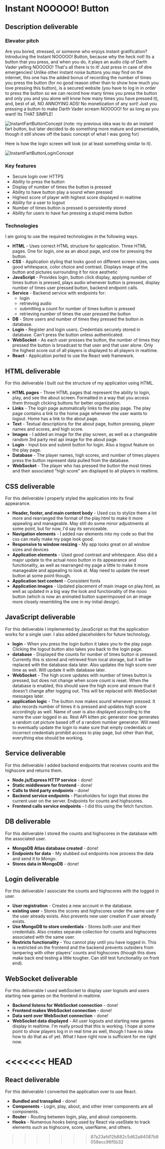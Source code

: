 # Instant NOOOOO! Button

## Description deliverable

### Elevator pitch

Are you bored, stressed, or someone who enjoys instant gratification? Introducing the Instant NOOOOO! Button, because why the heck not! Its a button that you press, and when you do, it plays an audio clip of Darth Vader yelling NOOOOO! That's all there is to it! Just press in case of dire emergencies! Unlike other instant noise buttons you may find on the internet, this one has the added bonus of recording the number of times you press the button (for no good reason other than to show how much you love pressing this button), is a secured website (you have to log in in order to press the button so we can record how many times you press the button and only you and you alone will know how many times you have pressed it), and, best of all, NO ANNOYING ADS! No monetization of any sort! Just you pressing a button to make Darth Vader scream NOOOOO! for as long as you want! Its THAT SIMPLE! 

![InstantFartButtonConcept](https://github.com/Humperdink618/startup/assets/144961325/3b023f58-223d-480d-8451-48fb52aa149c)
(note: my previous idea was to do an instant fart button, but later decided to do something more mature and presentable, though it still shows off the basic concept of what I was going for)


Here is how the login screen will look (or at least something similar to it).

![InstantFartButtonLoginConcept](https://github.com/Humperdink618/startup/assets/144961325/381175cb-c1d0-45f9-a0a4-9c91e6e20eb4)



### Key features

- Secure login over HTTPS
- Ability to press the button
- Display of number of times the button is pressed
- Ability to have button play a sound when pressed
- Highest score of player with highest score displayed in realtime
- Ability for a user to logout
- Number of times button is pressed is persistently stored
- Ability for users to have fun pressing a stupid meme button

### Technologies

I am going to use the required technologies in the following ways.

- **HTML** - Uses correct HTML structure for application. Three HTML pages. One for login, one as an about page, and one for pressing the button.
- **CSS** - Application styling that looks good on different screen sizes, uses good whitespace, color choice and contrast. Displays image of the button and pictures surrounding it for nice aesthetic
- **JavaScript** - Provides login, button click display, applying number of times button is pressed, plays audio whenever button is pressed, display number of times user pressed button, backend endpoint calls.
- **Service** - Backend service with endpoints for:
  - login
  - retrieving audio
  - submitting a count for number of times button is pressed
  - retrieving number of times the user pressed the button
- **DB** - Store users and number of times they pressed the button in database.
- **Login** - Register and login users. Credentials securely stored in database. Can't press the button unless authenticated.
- **WebSocket** - As each user presses the button, the number of times they pressed the button is broadcast to that user and that user alone. Only the highest score out of all players is displayed to all players in realtime.
- **React** - Application ported to use the React web framework.

## HTML deliverable

For this deliverable I built out the structure of my application using HTML.

- **HTML pages** - Three HTML pages that represent the ability to login, play, and see the about screen. Formatted in a way that you access them through clicking buttons for better organization.
- **Links** - The login page automatically links to the play page. The play page contains a link to the home page whenever the user wants to logout. Home has a link to the about page.
- **Text** - Textual descriptions for the about page, button pressing, player names and scores, and high score.
- **Images** - I added an image for the play screen, as well as a changeable random 3rd party rest api image for the about page.
- **Login** - Input box and submit button for login. Also a logout feature on the play page.
- **Database** - The player names, high scores, and number of times players press the button represent data pulled from the database.
- **WebSocket** - The player who has pressed the button the most times and their associated "high score" are displayed to all players in realtime.

## CSS deliverable

For this deliverable I properly styled the application into its final appearance.

- **Header, footer, and main content body** - Used css to stylize them a lot more and rearranged the format of the play.html to make it more appealing and manageable. May still do some minor adjustments at some point, but for now, I'd say its serviceable.
- **Navigation elements** - I added nav elements into my code so that the css can really make my page look good.
- **Responsive to window resizing** - My app looks great on all window sizes and devices
- **Application elements** - Used good contrast and whitespace. Also did a major update to the actual nooo button in its appearance and functionality, as well as rearranged my page a little to make it more manageable and appealing to look at. May need to update the reset button at some point though.
- **Application text content** - Consistent fonts
- **Application images** - Updated placement of main image on play.html, as well as updated in a big way the look and functionality of the nooo button (which is now an animated button superimposed on an image more closely resembling the one in my initial design).


## JavaScript deliverable

For this deliverable I implemented by JavaScript so that the application works for a single user. I also added placeholders for future technology.

- **login** - When you press the login button it takes you to the play page. Clicking the logout button also takes you back to the login page.
- **database** - Displayed the counts for number of times button is pressed. Currently this is stored and retrieved from local storage, but it will be replaced with the database data later. Also updates the high score over time as well. Will update it with database later.
- **WebSocket** - The high score updates with number of times button is pressed, but does not change when score count is reset. When the database is enabled, this should save the high score and ensure that it doesn't change after logging out. This will be replaced with WebSocket messages later.
- **application logic** - The button now makes sound whenever pressed. It also records number of times it is pressed and updates high score accordingly as well. Name of user is also displayed according to the name the user logged in as. Rest API kitten pic generator now generates a random cat picture based off of a random number generator. Will need to eventually update the login to make sure that empty credentials or incorrect credentials prohibit access to play page, but other than that, everything else should be working.

## Service deliverable

For this deliverable I added backend endpoints that receives counts and the highscore and returns them.

- **Node.js/Express HTTP service** - done!
- **Static middleware for frontend** - done!
- **Calls to third party endpoints** - done!
- **Backend service endpoints** - Placeholders for login that stores the current user on the server. Endpoints for counts and highscores.
- **Frontend calls service endpoints** - I did this using the fetch function.

## DB deliverable

For this deliverable I stored the counts and highscores in the database with the associated user.

- **MongoDB Atlas database created** - done!
- **Endpoints for data** - My stubbed out endpoints now process the data and send it to Mongo.
- **Stores data in MongoDB** - done!

## Login deliverable

For this deliverable I associate the counts and highscores with the logged in user.

- **User registration** - Creates a new account in the database.
- **existing user** - Stores the scores and highscores under the same user if the user already exists. Also prevents new user creation if user already exists.
- **Use MongoDB to store credentials** - Stores both user and their credentials. Also creates separate collection for counts and highscores associated with the same user.
- **Restricts functionality** - You cannot play until you have logged in. This is restricted on the frontend and the backend prevents outsiders from tampering with other players' counts and highscores (though this does make back end testing a little tougher. Can still test functionality on front end).

## WebSocket deliverable

For this deliverable I used webSocket to display user logouts and users starting new games on the frontend in realtime.

- **Backend listens for WebSocket connection** - done!
- **Frontend makes WebSocket connection** - done!
- **Data sent over WebSocket connection** - done!
- **WebSocket data displayed** - All user logouts and starting new games display in realtime. I'm really proud that this is working. I hope at some point to show players log in in real time as well, though I have no idea how to do that as of yet. What I have right now is sufficient for me right now.

<<<<<<< HEAD
=======

## React deliverable

For this deliverable I converted the application over to use React. 

- **Bundled and transpiled** - done!
- **Components** - Login, play, about, and other inner components are all components.
- **Router** - Routing between login, play, and about components.
- **Hooks** - Numerous hooks being used by React via useState to track elements such as highscore, score, userName, and others.

>>>>>>> 87a23afd12b882c5d62a84087b8058ecc96f5b32

